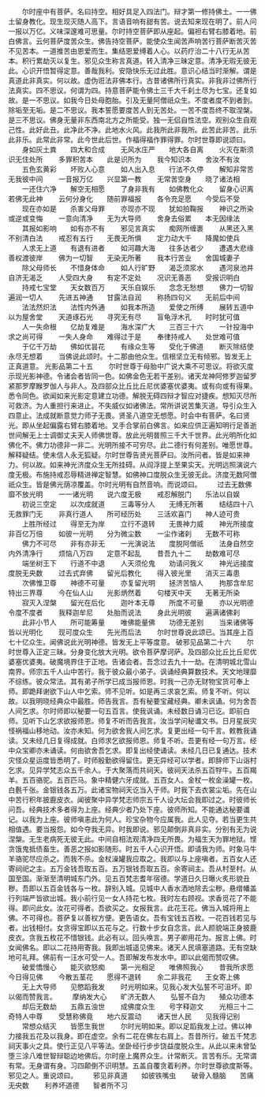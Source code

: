 <!-- { "loadSidebar": true } -->
　　尔时座中有菩萨。名曰持空。相好具足入四法门。辩才第一修持佛土。一一佛土留身教化。现生现灭随人高下。言语音响有甜有苦。说去知来现在明了。前人问一报以万亿。义味深邃难可思量。尔时持空菩萨即从座起。偏袒右臂右膝着地。前白佛言。云何菩萨度苦众生。佛告持空菩萨。能使众生闻苦声响苦行菩萨断苦灭苦不见苦本。一道推苦由恩爱而生。集结恩爱缚着人心。以药疗治二十八行无从苦本。积行累劫灭以复生。邪见众生称言真道。转入清净三昧定意。清净无瑕无彼无此。心识开悟暂得定意。善哉我利。安隐快乐无过此胜。意识心结当时渐解。谓是真道此非真实。何以故。虚伪诳法非佛本行。古昔诸佛所行真实。非我非过佛所行法真实。四不思议。何谓为四。持意菩萨能令佛土三千大千刹土尽为七宝。还复如故。是一不思议。如我今日处母胞胎。引及无量阿僧祇众生。不度者度不到者到。除垢至无垢。是二不思议。我本誓愿要度苦人到无苦处。一苦不度吾终不取涅槃。是三不思议。佛身无量非东西南北方之所能受。独一无侣自性法空。观别众生自观己性。此好此丑。此净此不净。此地水火风。此我所此非我所。此苦此非苦。此乐此非乐。此常此非常。此今世此后世。作福得福作罪得罪。尔时世尊即说颂曰。
　　身如灰土粪　　四大和合成
　　无风水庄严　　地大各自离
　　火灭在斯须　　识无住处所
　　多罪积苦本　　此是识所为
　　我今知识本　　舍汝不有汝
　　五色玄黄彩　　坏败人心意
　　如人出入息　　行法不久停
　　解知非常苦　　无我彼中间
　　一音报万亿　　兴显第一教
　　无常苦空身　　晓了诸法相
　　一还住六净　　解空无相愿
　　了身非我有　　如佛教化众
　　留身心识离　　若佛无此神
　　云何分身化　　随前罪福报
　　各令充足愿　　今受后不受
　　现在亦如是　　杀害父母罪
　　亦现亦不现　　犹如拍鞠报
　　神识之所染　　或逆或变悔
　　一意向清净　　无为大导师
　　舍身去俗累　　本无因缘法
　　其报如影响　　如有亦不有
　　邪见言真实　　痴网所缠裹
　　从黑还入黑　　不别清白法
　　戒忍有五行　　无畏无所惧
　　定力动大千　　降魔如使兵
　　人求无上道　　有退有进者
　　如河趣大海　　往多达者少
　　遭遇大悲缘　　善权渡彼岸
　　佛为一切智　　无染无所著
　　我本行苦业　　舍国城妻子
　　除父母师长　　不惜身体命
　　如人行旷野　　渴乏须浆水
　　遇河泉池井　　自济无渴乏
　　人受四大身　　有定不定处
　　况识无善恶　　受报识明白
　　持戒七宝堂　　天女数百万
　　天乐自娱乐　　念念无愁想
　　佛力一切智　　遍润一切人
　　先进五神通　　甘露法自润
　　称扬四句义　　无前后中间
　　法法然炽法　　法性内外通
　　如我本所造　　爱使之所缚
　　展转五道中　　以为屋舍堂
　　天道琢石光　　寻究无有尽
　　盲龟浮木孔　　时时犹可值
　　人一失命根　　亿劫复难是
　　海水深广大　　三百三十六
　　一针投海中　　求之尚可得
　　一失人身命　　难得过于是
　　奉律持戒人　　处世难可值
　　于亿千万劫　　佛如优昙花
　　有缘众生等　　受化于佛道
　　断灭除结使　　永尽无想着
　　当佛说此颂时。十二那由他众生。信根坚立无有倾邪。皆发无上正真道意。
光影品第二十五
　　尔时世尊于母胎中广说大乘不可思议。将欲灭度示现光影神德。令诸会者皆同一色。如佛金色无若干差别。诸天龙神阿修罗迦留罗紧那罗摩睺罗伽人与非人。及四部众比丘比丘尼优婆塞优婆夷。或有向或有得果。悉令同色。欲闻如来光影定意建立功德。解脱无碍四辩才智应对捷疾。想知灭尽所可救济。为人重担行来进止。不失威仪如诸佛法。常所讲说苦集灭道。导引众生入四意止。法成就断意觉力师子无畏。贤圣八道空无想愿。时会中有菩萨。名曰贤光。即从坐起偏露右臂右膝着地。叉手合掌前白佛言。如来应供正遍知明行足善逝世间解无上士调御丈夫天人师佛世尊。放此光明普照三千大千世界。此光明所化如佛化不。佛力功德非一非二。光明所接不可穷尽。此二德行有何差别。唯愿世尊。解释疑结。使未信人永无狐疑。尔时世尊告贤光菩萨曰。汝所问者。皆是如来神力。何以故。如来神光济度众生无所挂碍。从阎浮提上至果实天。光明远照演说六度无极。布施持戒忍辱精进禅定智慧。如佛神口度脱众生无彼无此。济度无数阿僧祇众生。皆是佛光荫凉覆盖。尔时光明有自然音响。而说颂曰。
　　过去无数佛　　靡不放光明
　　一一诸光明　　说六度无极
　　戒忍解脱门　　乐法以自娱
　　初说三空定　　以次成就道
　　三毒等分人　　无缚无所著
　　结结四十八　　无救罪门无
　　非真行道人　　所可经历处
　　三活欢喜门　　神人迹可贵
　　上胜所经过　　得至无为岸
　　立行不退转　　无畏神力威
　　神光所接度　　非百亿万倍
　　如彼一光明　　分为微尘数
　　一尘作诸刹　　无数不可称
　　佛力不可尽　　非有亦非无
　　一光演说法　　度脱阿僧祇
　　法身自然空　　内外清净行
　　烦恼八万四　　定意不起乱
　　昔吾九十二　　劫数难可尽
　　端坐树王下　　行道不中退
　　人天须伦鬼　　劝请问我义
　　神光远接度　　度脱无央数
　　过去式弃佛　　留光后教化
　　得入彼光里　　消灭三毒患
　　次佛惟卫尊　　神德不可量
　　亦复留光明　　拯济苦恼人
　　拘那含牟尼　　特出三界尊
　　今在仙人山　　光影炳然着
　　句楼天中天　　无著无所染
　　寂灭入涅槃　　留光在后化
　　迦叶本无尊　　所度不可量
　　亦以光明德　　令度不度者
　　我释迦牟尼　　处胎而说法
　　身此光明彼　　遍满诸佛刹
　　此非小节人　　所可能筹量
　　唯佛能量佛　　功德无差别
　　当来诸佛等　　皆以光明化
　　现可度众生　　先光而后法
　　尔时世尊说此颂已。当其座上百七十亿众生。闻佛说此光明神德。皆发无上平等度意。
破邪见品第二十六
　　尔时世尊入正定三昧。分身变化放大光明。欲令菩萨摩诃萨。及四部众比丘比丘尼优婆塞优婆夷。破魔境界住于正地。告诸会者。吾念过去九十一劫。在清明城北雪山南界。师宗五千人山中苦行。我于彼众最小弟子。讽诵经典算数技术。天文地理靡不综练。彼众常法。其有弟子所学已成当报师恩。时我一己亦无财物宝货可奉上师。即跪拜谢欲下山人中乞索。师不见听。如是再三求哀乞索。师复不听。何以故。以我明晓经典众中最胜。师告我言。吾有秘要宝藏经典。卿未讽诵。何为舍吾人间乞求。尔时师即以秘要一句五百言。使我讽诵。未经数日诵习已讫。即前白师。见听下山乞求欲报师恩。师复不听而告我言。汝当学问秘谶文书。日月星辰灾怪祸福山移地动。汝亦未知。何为欲舍我人间乞求。复更出经一句千言。敕教我诵读。又未经几日复得成就。白师求乞欲报师恩。师复不听。吾更有经一句万言。经中众宝卿亦未诵读。何由欲舍吾乞求。即复出经使诵读。未经几日已复通达。技术灾怪众星运度皆悉明了。时师殷勤欲得留住。更无异经可以学者。即辞师下山诣村乞求。见异学梵志众五千余人。于大聚落而共祠天。彼祠天法杀五百牸牛。五百羯羊。五百骆驼。五百匹马。象中精健六牙成就。五百女人。金杖一枚金澡罐一枚。白氎千张。金银钱各五万。此诸宝物祠天讫当入于师。时我下去衣裳尘垢。先在山中苦行积年披鹿皮衣。闻彼聚中异学梵志师宗五千人设大坛会我即过之。时彼师长问吾。经典技术多者得为上座。经典少者乃处下座。彼师所知。不能通达秘要谶记。以我为上座。彼师嗔恚此为何人。珍宝杂物今应属我。此人见夺。若当更生共相值遇。要当报怨。如今夺我无异。时我即说。邪见颠倒非真非实。分别有无为说涅槃。无生老病死无彼无此。中间自相法观清净四无所畏。为福生天为罪地狱。悭贪饿鬼抵债畜生。善恶之报如影随形。时五千人心识开悟。即请我为师。时象马牛羊骆驼尽应杀之。而我不杀。金杖澡罐我应取之。我即以与上座嗔者。五百女人还寄祠祀之主。五万金钱吾取五百。五万银钱吾取五百。余寄祠主。吾从村至村。从国至国。渐渐至清明城东门外。见五百梵志耆年宿德。学道日久日曝火炙形貌丑秽。吾即以五百金钱各与一枚。辞别入城。见城中人香水洒地除去尘秽。悬缯幡盖行列端严皆欲出城。我小前行见一女人持花七枚。我时左右顾视。求香觅花了不能得。即问此女。汝花可得者。吾欲买之。女报我言。此花王花。佛当入城将用上佛。不可得也。菩萨复以善权方便。更告语女。吾有宝钱五百枚。一花百钱若见与者。出钱相付。女贪得宝即以五花与之。行数十步女自念言。此人颜貌端正身披鹿皮衣。贪我五枚花不惜银钱。此必有以。回头唤言。男子卿用花为。报言上佛。时女闻佛名。即以二花持用寄我。我即出城遥见佛来。诸天人民填塞道路。无有空缺地可礼拜。佛前有一汪水可受一人。吾即解发布发水中。即以此偈而赞叹佛。
　　破爱憍慢心　　能灭欲怒痴
　　第一光相足　　唯佛照我心
　　昔我所求愿　　今日得见佛
　　今散五茎花　　愿得不退转
　　余二非我花　　王女寄上佛
　　无上大导师　　见愍蹈我发
　　时光明如来。见我心发大弘誓不可沮坏。即以偈而赞我言。
　　摩纳发大心　　旷济无数人
　　弘誓不自为　　殖众功德本
　　却后无数劫　　五鼎五浊世
　　成佛度众生　　号字释迦文
　　光相三十二　　奇特人中尊
　　受慧称佛竟　　地六反震动
　　诸天世人民　　见我得记别
　　常想众结灭　　皆愿生我世
　　尔时光明如来。即以足蹈我发上过。佛以神力接我五花及以我身。即在虚空。余有二花在佛左右肩上。吾昔所行。破五千梵志祠天事火之具。使行正见八平等法。坐卧经行步步饶益度脱众生。从此以来未曾坠堕三涂八难世智辩聪边地佛后。尔时座上魔界众生。计常断灭。言苦有乐。无常谓有常。无身谓有身。习四颠倒不识明慧。五盖自覆贪着利养。尔时世尊欲度斯等。邪见之人。重说颂曰。
　　邪见非真道　　如彼铁嘴虫
　　破骨入髓脑　　苦痛无央数
　　利养坏道德　　智者所不习
